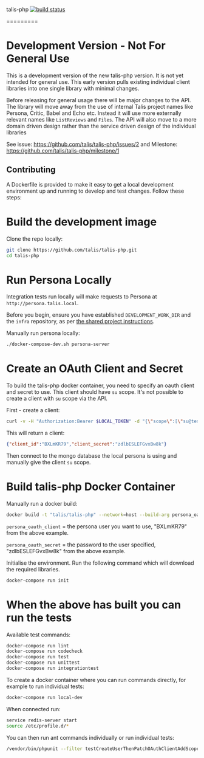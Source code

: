 talis-php [![build status](https://travis-ci.org/talis/talis-php.svg?branch=master)](https://travis-ci.org/talis/talis-php)

=========

# Development Version - Not For General Use

This is a development version of the new talis-php version. It is not yet intended for general use.
This early version pulls existing individual client libraries into one single library with minimal
changes.

Before releasing for general usage there will be major changes to the API. The library will move
away from the use of internal Talis project names like Persona, Critic, Babel and Echo etc.
Instead it will use more externally relevant names like ```ListReviews``` and ```Files```.
The API will also move to a more domain driven design rather than the service driven design
of the individual libraries

See issue: https://github.com/talis/talis-php/issues/2 and Milestone: https://github.com/talis/talis-php/milestone/1

## Contributing

A Dockerfile is provided to make it easy to get a local development environment
up and running to develop and test changes. Follow these steps:

# Build the development image

Clone the repo locally:

```bash
git clone https://github.com/talis/talis-php.git
cd talis-php
```

# Run Persona Locally

Integration tests run locally will make requests to Persona at `http://persona.talis.local`.

Before you begin, ensure you have established `DEVELOPMENT_WORK_DIR` and the `infra` repository, as per [the shared project instructions](https://github.com/talis/infra/wiki).

Manually run persona locally:

```bash
./docker-compose-dev.sh persona-server
```

# Create an OAuth Client and Secret

To build the talis-php docker container, you need to specify an oauth client and secret to use. This client should have `su` scope. It's not possible to create a client with `su` scope via the API.

First - create a client:

```bash
curl -v -H "Authorization:Bearer $LOCAL_TOKEN" -d "{\"scope\":[\"su@test\"]}" http://persona.talis.local/clients
```

This will return a client:

```json
{"client_id":"BXLmKR79","client_secret":"zdlbESLEFGvxBw8k"}
```

Then connect to the mongo database the local persona is using and manually give the client `su` scope.

# Build talis-php Docker Container

Manually run a docker build:

```bash
docker build -t "talis/talis-php" --network=host --build-arg persona_oauth_client=<persona-user-goes-here> --build-arg persona_oauth_secret=<persona-secret-goes-here> .
```

`persona_oauth_client` = the persona user you want to use, "BXLmKR79" from the above example.

`persona_oauth_secret` =  the password to the user specified, "zdlbESLEFGvxBw8k" from the above example.

Initialise the environment. Run the following command which will download the required libraries.

```bash
docker-compose run init
```

# When the above has built you can run the tests

Available test commands:

```bash
docker-compose run lint
docker-compose run codecheck
docker-compose run test
docker-compose run unittest
docker-compose run integrationtest
```

To create a docker container where you can run commands directly, for example to run individual tests:

```bash
docker-compose run local-dev
```

When connected run:

```bash
service redis-server start
source /etc/profile.d/*
```

You can then run ant commands individually or run individual tests:

```bash
/vendor/bin/phpunit --filter testCreateUserThenPatchOAuthClientAddScope test/integration/
```
